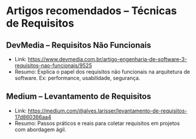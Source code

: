 # Artigos recomendados – Técnicas de Requisitos

## DevMedia – Requisitos Não Funcionais
- Link: https://www.devmedia.com.br/artigo-engenharia-de-software-3-requisitos-nao-funcionais/9525
- Resumo: Explica o papel dos requisitos não funcionais na arquitetura de software. Ex: performance, usabilidade, segurança.

## Medium – Levantamento de Requisitos
- Link: https://medium.com/@alves.larisser/levantamento-de-requisitos-17d860366aa4
- Resumo: Passos práticos e reais para coletar requisitos em projetos com abordagem ágil.


